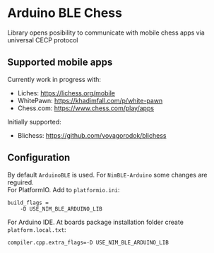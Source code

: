 # Arduino BLE Chess
Library opens posibility to communicate with mobile chess apps via universal CECP protocol

## Supported mobile apps
Currently work in progress with: 
- Liches: https://lichess.org/mobile
- WhitePawn: https://khadimfall.com/p/white-pawn
- Chess.com: https://www.chess.com/play/apps

Initially supported:
- Blichess: https://github.com/vovagorodok/blichess

## Configuration
By default `ArduinoBLE` is used. For `NimBLE-Arduino` some changes are reguired.  
For PlatformIO. Add to `platformio.ini`:
```
build_flags = 
	-D USE_NIM_BLE_ARDUINO_LIB
```

For Arduino IDE. At boards package installation folder create `platform.local.txt`:
```
compiler.cpp.extra_flags=-D USE_NIM_BLE_ARDUINO_LIB
```